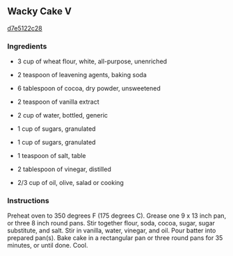 ## Wacky Cake V

[d7e5122c28](http://allrecipes.com/recipe/wacky-cake-v/)

### Ingredients

 - 3 cup of wheat flour, white, all-purpose, unenriched

 - 2 teaspoon of leavening agents, baking soda

 - 6 tablespoon of cocoa, dry powder, unsweetened

 - 2 teaspoon of vanilla extract

 - 2 cup of water, bottled, generic

 - 1 cup of sugars, granulated

 - 1 cup of sugars, granulated

 - 1 teaspoon of salt, table

 - 2 tablespoon of vinegar, distilled

 - 2/3 cup of oil, olive, salad or cooking

### Instructions

Preheat oven to 350 degrees F (175 degrees C). Grease one 9 x 13 inch pan, or three 8 inch round pans. Stir together flour, soda, cocoa, sugar, sugar substitute, and salt. Stir in vanilla, water, vinegar, and oil. Pour batter into prepared pan(s). Bake cake in a rectangular pan or three round pans for 35 minutes, or until done. Cool.